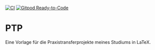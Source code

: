 [![CI](https://github.com/TheDarkMen3000/PTP/workflows/CI/badge.svg?branch=master)](https://github.com/TheDarkMen3000/PTP/actions?query=workflow%3ACI)
[![Gitpod Ready-to-Code](https://img.shields.io/badge/Gitpod-ready--to--code-blue?logo=gitpod)](https://gitpod.io/#https://github.com/philskat/PTP)

# PTP

Eine Vorlage für die Praxistransferprojekte meines Studiums in LaTeX.
